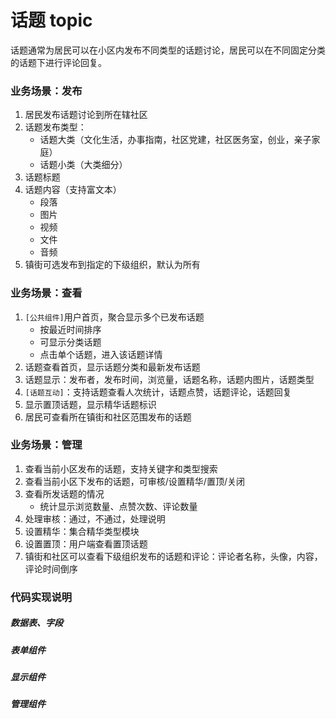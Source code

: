 # 话题 topic

话题通常为居民可以在小区内发布不同类型的话题讨论，居民可以在不同固定分类的话题下进行评论回复。

### 业务场景：发布

1. 居民发布话题讨论到所在辖社区
2. 话题发布类型：
   * 话题大类（文化生活，办事指南，社区党建，社区医务室，创业，亲子家庭）
   * 话题小类（大类细分）
3. 话题标题
4. 话题内容（支持富文本）
   * 段落
   * 图片
   * 视频
   * 文件
   * 音频
5. 镇街可选发布到指定的下级组织，默认为所有

### 业务场景：查看

1. `[公共组件]`用户首页，聚合显示多个已发布话题
    * 按最近时间排序
    * 可显示分类话题
    * 点击单个话题，进入该话题详情
2. 话题查看首页，显示话题分类和最新发布话题
3. 话题显示：发布者，发布时间，浏览量，话题名称，话题内图片，话题类型
4. `[话题互动]`：支持话题查看人次统计，话题点赞，话题评论，话题回复
5. 显示置顶话题，显示精华话题标识
6. 居民可查看所在镇街和社区范围发布的话题

### 业务场景：管理

1. 查看当前小区发布的话题，支持关键字和类型搜索
2. 查看当前小区下发布的话题，可审核/设置精华/置顶/关闭
3. 查看所发话题的情况
   * 统计显示浏览数量、点赞次数、评论数量
4. 处理审核：通过，不通过，处理说明
5. 设置精华：集合精华类型模块
6. 设置置顶：用户端查看置顶话题
7. 镇街和社区可以查看下级组织发布的话题和评论：评论者名称，头像，内容，评论时间倒序


### 代码实现说明

##### 数据表、字段

##### 表单组件

##### 显示组件

##### 管理组件

